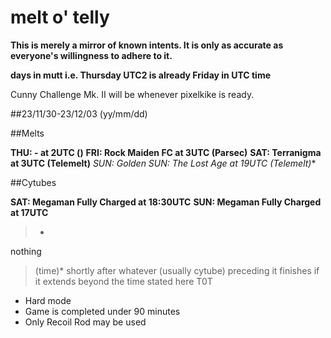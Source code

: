 # melt o' telly
**This is merely a mirror of known intents. It is only as accurate as everyone's willingness to adhere to it.**

**days in mutt i.e. Thursday UTC2 is already Friday in UTC time**

Cunny Challenge Mk. II will be whenever pixelkike is ready.

##23/11/30-23/12/03 (yy/mm/dd)

##Melts

**THU: - at 2UTC ()** 
**FRI: Rock Maiden FC at 3UTC (Parsec)** 
**SAT: Terranigma at 3UTC (Telemelt)**
**SUN: Golden SUN: The Lost Age at 19UTC* (Telemelt)** 

##Cytubes

**SAT: Megaman Fully Charged at 18:30UTC** 
**SUN: Megaman Fully Charged at 17UTC**

>-
nothing
>(time)*
shortly after whatever (usually cytube) preceding it finishes if it extends beyond the time stated here
>T0T
- Hard mode
- Game is completed under 90 minutes
- Only Recoil Rod may be used
